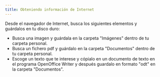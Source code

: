 ```yaml
---
title: Obteniendo información de Internet
---
```


Desde el navegador de Internet, busca los siguientes elementos y guárdalos en tu disco duro:

* Busca una imagen y guárdala en la carpeta "Imágenes" dentro de tu carpeta personal.
* Busca un fichero pdf y guárdalo en la carpeta "Documentos" dentro de tu carpeta personal.
* Escoge un texto que te interese y cópialo en un documento de texto en el programa OpenOffice Writer y después guardalo en formato "odt" en la carpeta "Documentos".
